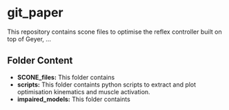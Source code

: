 # git_paper
This repository contains scone files to optimise the reflex controller built on top of Geyer, ...


## Folder Content
+ **SCONE_files:** This folder contains
+ **scripts:** This folder containts python scripts to extract and plot optimisation kinematics and muscle activation.
+ **impaired_models:** This folder containts 
